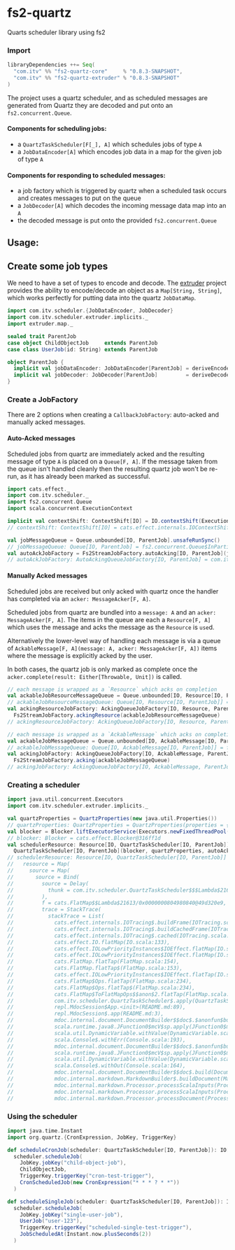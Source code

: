# fs2-quartz
Quarts scheduler library using fs2

### Import
```scala
libraryDependencies ++= Seq(
  "com.itv" %% "fs2-quartz-core"     % "0.8.3-SNAPSHOT",
  "com.itv" %% "fs2-quartz-extruder" % "0.8.3-SNAPSHOT"
)
```

The project uses a quartz scheduler, and as scheduled messages are generated from Quartz they are
decoded and put onto an `fs2.concurrent.Queue`.

#### Components for scheduling jobs:
* a `QuartzTaskScheduler[F[_], A]` which schedules jobs of type `A`
* a `JobDataEncoder[A]` which encodes job data in a map for the given job of type `A`

#### Components for responding to scheduled messages:
* a job factory which is triggered by quartz when a scheduled task occurs and creates messages to put on the queue
* a `JobDecoder[A]` which decodes the incoming message data map into an `A`
* the decoded message is put onto the provided `fs2.concurrent.Queue`


## Usage:

## Create some job types
We need to have a set of types to encode and decode.
The [extruder](https://janstenpickle.github.io/extruder/) project provides the ability to
encode/decode an object as a `Map[String, String]`, which works perfectly for 
putting data into the quartz `JobDataMap`.
```scala
import com.itv.scheduler.{JobDataEncoder, JobDecoder}
import com.itv.scheduler.extruder.implicits._
import extruder.map._

sealed trait ParentJob
case object ChildObjectJob     extends ParentJob
case class UserJob(id: String) extends ParentJob

object ParentJob {
  implicit val jobDataEncoder: JobDataEncoder[ParentJob] = deriveEncoder[ParentJob]
  implicit val jobDecoder: JobDecoder[ParentJob]         = deriveDecoder[ParentJob]
}
```

### Create a JobFactory
There are 2 options when creating a `CallbackJobFactory`: auto-acked and manually acked messages.

#### Auto-Acked messages
Scheduled jobs from quartz are immediately acked and the resulting message of type `A` is placed on a `Queue[F, A]`.
If the message taken from the queue isn't handled cleanly then the resulting quartz job won't be re-run,
as it has already been marked as successful. 
```scala
import cats.effect._
import com.itv.scheduler._
import fs2.concurrent.Queue
import scala.concurrent.ExecutionContext

implicit val contextShift: ContextShift[IO] = IO.contextShift(ExecutionContext.global)
// contextShift: ContextShift[IO] = cats.effect.internals.IOContextShift@3353d88a

val jobMessageQueue = Queue.unbounded[IO, ParentJob].unsafeRunSync()
// jobMessageQueue: Queue[IO, ParentJob] = fs2.concurrent.Queue$InPartiallyApplied$$anon$3@3a9b89ed
val autoAckJobFactory = Fs2StreamJobFactory.autoAcking[IO, ParentJob](jobMessageQueue)
// autoAckJobFactory: AutoAckingQueueJobFactory[IO, ParentJob] = com.itv.scheduler.AutoAckingQueueJobFactory@10f5b301
```

#### Manually Acked messages
Scheduled jobs are received but only acked with quartz once the handler has completed via an `acker: MessageAcker[F, A]`.

Scheduled jobs from quartz are bundled into a `message: A` and an `acker: MessageAcker[F, A]`.
The items in the queue are each a `Resource[F, A]` which uses the message and acks the message as the `Resource` is `use`d.

Alternatively the lower-level way of handling each message is via a queue of
`AckableMessage[F, A](message: A, acker: MessageAcker[F, A])` items where the message is explicitly acked by the user.

In both cases, the quartz job is only marked as complete once the `acker.complete(result: Either[Throwable, Unit])` is called.
```scala
// each message is wrapped as a `Resource` which acks on completion
val ackableJobResourceMessageQueue = Queue.unbounded[IO, Resource[IO, ParentJob]].unsafeRunSync()
// ackableJobResourceMessageQueue: Queue[IO, Resource[IO, ParentJob]] = fs2.concurrent.Queue$InPartiallyApplied$$anon$3@19da578a
val ackingResourceJobFactory: AckingQueueJobFactory[IO, Resource, ParentJob] =
  Fs2StreamJobFactory.ackingResource(ackableJobResourceMessageQueue)
// ackingResourceJobFactory: AckingQueueJobFactory[IO, Resource, ParentJob] = com.itv.scheduler.AckingQueueJobFactory@276b6fea

// each message is wrapped as a `AckableMessage` which acks on completion
val ackableJobMessageQueue = Queue.unbounded[IO, AckableMessage[IO, ParentJob]].unsafeRunSync()
// ackableJobMessageQueue: Queue[IO, AckableMessage[IO, ParentJob]] = fs2.concurrent.Queue$InPartiallyApplied$$anon$3@68c9e9cd
val ackingJobFactory: AckingQueueJobFactory[IO, AckableMessage, ParentJob] =
  Fs2StreamJobFactory.acking(ackableJobMessageQueue)
// ackingJobFactory: AckingQueueJobFactory[IO, AckableMessage, ParentJob] = com.itv.scheduler.AckingQueueJobFactory@35013d00
```

### Creating a scheduler
```scala
import java.util.concurrent.Executors
import com.itv.scheduler.extruder.implicits._

val quartzProperties = QuartzProperties(new java.util.Properties())
// quartzProperties: QuartzProperties = QuartzProperties(properties = {})
val blocker = Blocker.liftExecutorService(Executors.newFixedThreadPool(8))
// blocker: Blocker = cats.effect.Blocker@316ff1d
val schedulerResource: Resource[IO, QuartzTaskScheduler[IO, ParentJob]] =
  QuartzTaskScheduler[IO, ParentJob](blocker, quartzProperties, autoAckJobFactory)
// schedulerResource: Resource[IO, QuartzTaskScheduler[IO, ParentJob]] = Allocate(
//   resource = Map(
//     source = Map(
//       source = Bind(
//         source = Delay(
//           thunk = com.itv.scheduler.QuartzTaskScheduler$$$Lambda$21611/0x0000000804982440@68cbcdbf
//         ),
//         f = cats.FlatMap$$Lambda$21613/0x0000000804980840@49d320e9,
//         trace = StackTrace(
//           stackTrace = List(
//             cats.effect.internals.IOTracing$.buildFrame(IOTracing.scala:48),
//             cats.effect.internals.IOTracing$.buildCachedFrame(IOTracing.scala:39),
//             cats.effect.internals.IOTracing$.cached(IOTracing.scala:34),
//             cats.effect.IO.flatMap(IO.scala:133),
//             cats.effect.IOLowPriorityInstances$IOEffect.flatMap(IO.scala:886),
//             cats.effect.IOLowPriorityInstances$IOEffect.flatMap(IO.scala:863),
//             cats.FlatMap.flatTap(FlatMap.scala:154),
//             cats.FlatMap.flatTap$(FlatMap.scala:153),
//             cats.effect.IOLowPriorityInstances$IOEffect.flatTap(IO.scala:863),
//             cats.FlatMap$Ops.flatTap(FlatMap.scala:234),
//             cats.FlatMap$Ops.flatTap$(FlatMap.scala:234),
//             cats.FlatMap$ToFlatMapOps$$anon$2.flatTap(FlatMap.scala:243),
//             com.itv.scheduler.QuartzTaskScheduler$.apply(QuartzTaskScheduler.scala:105),
//             repl.MdocSession$App.<init>(README.md:89),
//             repl.MdocSession$.app(README.md:3),
//             mdoc.internal.document.DocumentBuilder$$doc$.$anonfun$build$2(DocumentBuilder.scala:89),
//             scala.runtime.java8.JFunction0$mcV$sp.apply(JFunction0$mcV$sp.scala:18),
//             scala.util.DynamicVariable.withValue(DynamicVariable.scala:59),
//             scala.Console$.withErr(Console.scala:193),
//             mdoc.internal.document.DocumentBuilder$$doc$.$anonfun$build$1(DocumentBuilder.scala:89),
//             scala.runtime.java8.JFunction0$mcV$sp.apply(JFunction0$mcV$sp.scala:18),
//             scala.util.DynamicVariable.withValue(DynamicVariable.scala:59),
//             scala.Console$.withOut(Console.scala:164),
//             mdoc.internal.document.DocumentBuilder$$doc$.build(DocumentBuilder.scala:88),
//             mdoc.internal.markdown.MarkdownBuilder$.buildDocument(MarkdownBuilder.scala:44),
//             mdoc.internal.markdown.Processor.processScalaInputs(Processor.scala:185),
//             mdoc.internal.markdown.Processor.processScalaInputs(Processor.scala:152),
//             mdoc.internal.markdown.Processor.processDocument(Processor.scala:52)...
```

### Using the scheduler
```scala
import java.time.Instant
import org.quartz.{CronExpression, JobKey, TriggerKey}

def scheduleCronJob(scheduler: QuartzTaskScheduler[IO, ParentJob]): IO[Option[Instant]] =
  scheduler.scheduleJob(
    JobKey.jobKey("child-object-job"),
    ChildObjectJob,
    TriggerKey.triggerKey("cron-test-trigger"),
    CronScheduledJob(new CronExpression("* * * ? * *"))
  )

def scheduleSingleJob(scheduler: QuartzTaskScheduler[IO, ParentJob]): IO[Option[Instant]] =
  scheduler.scheduleJob(
    JobKey.jobKey("single-user-job"),
    UserJob("user-123"),
    TriggerKey.triggerKey("scheduled-single-test-trigger"),
    JobScheduledAt(Instant.now.plusSeconds(2))
  )
```
